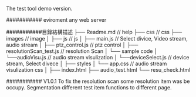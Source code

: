The test tool demo version.

########### eviroment
any web server

###########目錄結構描述
├── Readme.md                   // help
├── css                         // css
├── images                      // image
│
├── js                          // js
│   ├── main.js                 // Select divice, Video stream, audio stream
│   ├── ptz_control.js          // ptz control
│   ├── resolutionScan_test.js  // resolution Scan
│   └── sample code
│       └──audioVisu.js         // audio stream visulization
│       └──deviceSelect.js      // device stream, Select divece
│
├── styles
│   └── app.css                 // audio stream visulization css
│
├── index.html
├── audio_test.html
└── resu_check.html

########### V1.0.1
To fix the resolution scan some resolution item was be occupy.
Segmentation different test item functions to different page.